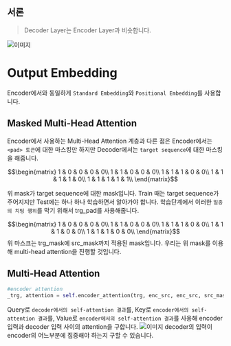 ## 서론


> Decoder Layer는 Encoder Layer과 비슷합니다.
>

![이미지](https://ekspertos.github.io/assets/img/review/2021-07-21-transformer-decoder.PNG)

# Output Embedding
  Encoder에서와 동일하게 `Standard Embedding`와 `Positional Embedding`를 사용합니다.


## Masked Multi-Head Attention
  Encoder에서 사용하는 Multi-Head Attention 계층과 다른 점은 Encoder에서는
  `<pad> 토큰`에 대한 마스킹만 하지만 Decoder에서는 `target sequence`에 대한 마스킹을 해줍니다.

  $$\begin{matrix} 1 & 0 & 0 & 0 & 0\\ 1 & 1 & 0 & 0 & 0\\ 1 & 1 & 1 & 0 & 0\\ 1 & 1 & 1 & 1 & 0\\ 1 & 1 & 1 & 1 & 1\\ \end{matrix}$$

  위 mask가 target sequence에 대한 mask입니다.
  Train 때는 target sequence가 주어지지만 Test에는 하나 하나 학습하면서 알아가야 합니다.
  학습단계에서 이러한 ``일종의 치팅 행위``를 막기 위해서 trg_pad를 사용해줍니다.


  $$\begin{matrix} 1 & 0 & 0 & 0 & 0\\ 1 & 1 & 0 & 0 & 0\\ 1 & 1 & 1 & 0 & 0\\ 1 & 1 & 1 & 0 & 0\\ 1 & 1 & 1 & 0 & 0\\ \end{matrix}$$
  위 마스크는 trg_mask에 src_mask까지 적용된 mask입니다.
  우리는 위 mask를 이용해 multi-head attention을 진행할 것입니다.


## Multi-Head Attention
  ```python
  #encoder attention
  _trg, attention = self.encoder_attention(trg, enc_src, enc_src, src_mask)
  ```
  Query로 `decoder에서의 self-attention 결과`를,
  Key로 `encoder에서의 self-attention 결과`를,
  Value로 `encoder에서의 self-attention 결과`를
  사용해 encoder 입력과 decoder 입력 사이의 attention을 구합니다.
  ![이미지](https://ekspertos.github.io/assets/img/review/2021-07-21-Multi-Head-Attention-decoder.PNG)
  decoder의 입력이 encoder의 어느부분에 집중해야 하는지 구할 수 있습니다.
